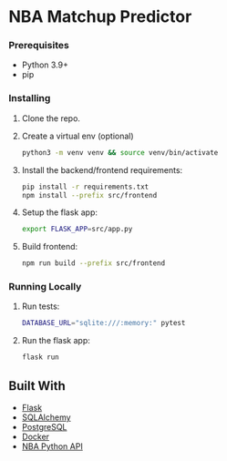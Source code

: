 # NBA Matchup Predictor

### Prerequisites

- Python 3.9+
- pip

### Installing

1. Clone the repo.

2. Create a virtual env (optional)
    ```sh
    python3 -m venv venv && source venv/bin/activate
    ````

2. Install the backend/frontend requirements:
    ```sh
    pip install -r requirements.txt
    npm install --prefix src/frontend
    ````

3. Setup the flask app:
    ```sh
    export FLASK_APP=src/app.py
    ```

4. Build frontend:
    ```sh
    npm run build --prefix src/frontend
    ```

### Running Locally

1. Run tests:
    ```sh
    DATABASE_URL="sqlite:///:memory:" pytest
    ```

2. Run the flask app:
    ```sh
    flask run
    ```

## Built With

- [Flask](http://flask.pocoo.org/)
- [SQLAlchemy](https://www.sqlalchemy.org/)
- [PostgreSQL](https://www.postgresql.org/)
- [Docker](https://www.docker.com/)
- [NBA Python API](https://pypi.org/project/nba_api/)